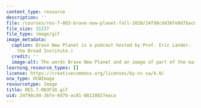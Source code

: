 ```yaml
---
content_type: resource
description: ''
file: /courses/res-7-003-brave-new-planet-fall-2020/24f98cd436fe0d7bac8108118827eaca_RES.7-003F20.gif
file_size: 31237
file_type: image/gif
image_metadata:
  caption: Brave New Planet is a podcast hosted by Prof. Eric Lander. (Image courtesy
    the Broad Institute.)
  credit: ''
  image-alt: The words Brave New Planet and an image of part of the earth from space
learning_resource_types: []
license: https://creativecommons.org/licenses/by-nc-sa/4.0/
ocw_type: OCWImage
resourcetype: Image
title: RES.7-003F20.gif
uid: 24f98cd4-36fe-0d7b-ac81-08118827eaca
---
```

